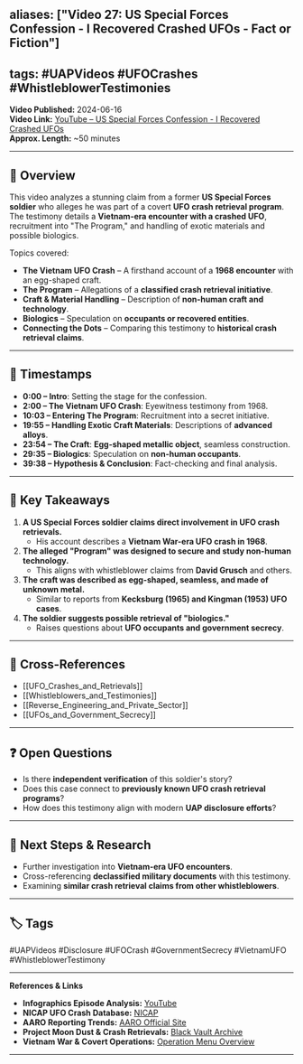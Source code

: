 ## aliases: ["Video 27: US Special Forces Confession - I Recovered Crashed UFOs - Fact or Fiction"]

## tags: #UAPVideos #UFOCrashes #WhistleblowerTestimonies

**Video Published:** 2024-06-16  
**Video Link:** [YouTube – US Special Forces Confession - I Recovered Crashed UFOs](https://chatgpt.com/g/g-67baa97585e08191bb015cca779fd47a-uap-gerb-research-assistant/c/INSERT_VIDEO_LINK)  
**Approx. Length:** ~50 minutes

---

## 📌 Overview

This video analyzes a stunning claim from a former **US Special Forces soldier** who alleges he was part of a covert **UFO crash retrieval program**. The testimony details a **Vietnam-era encounter with a crashed UFO**, recruitment into "The Program," and handling of exotic materials and possible biologics.

Topics covered:

- **The Vietnam UFO Crash** – A firsthand account of a **1968 encounter** with an egg-shaped craft.
- **The Program** – Allegations of a **classified crash retrieval initiative**.
- **Craft & Material Handling** – Description of **non-human craft and technology**.
- **Biologics** – Speculation on **occupants or recovered entities**.
- **Connecting the Dots** – Comparing this testimony to **historical crash retrieval claims**.

---

## 🎥 Timestamps

- **0:00 – Intro**: Setting the stage for the confession.
- **2:00 – The Vietnam UFO Crash**: Eyewitness testimony from 1968.
- **10:03 – Entering The Program**: Recruitment into a secret initiative.
- **19:55 – Handling Exotic Craft Materials**: Descriptions of **advanced alloys**.
- **23:54 – The Craft**: **Egg-shaped metallic object**, seamless construction.
- **29:35 – Biologics**: Speculation on **non-human occupants**.
- **39:38 – Hypothesis & Conclusion**: Fact-checking and final analysis.

---

## 📝 Key Takeaways

1. **A US Special Forces soldier claims direct involvement in UFO crash retrievals.**
    - His account describes a **Vietnam War-era UFO crash in 1968**.
2. **The alleged "Program" was designed to secure and study non-human technology.**
    - This aligns with whistleblower claims from **David Grusch** and others.
3. **The craft was described as egg-shaped, seamless, and made of unknown metal.**
    - Similar to reports from **Kecksburg (1965) and Kingman (1953) UFO cases**.
4. **The soldier suggests possible retrieval of "biologics."**
    - Raises questions about **UFO occupants and government secrecy**.

---

## 🔗 Cross-References

- [[UFO_Crashes_and_Retrievals]]
- [[Whistleblowers_and_Testimonies]]
- [[Reverse_Engineering_and_Private_Sector]]
- [[UFOs_and_Government_Secrecy]]

---

## ❓ Open Questions

- Is there **independent verification** of this soldier's story?
- Does this case connect to **previously known UFO crash retrieval programs**?
- How does this testimony align with modern **UAP disclosure efforts**?

---

## 🔮 Next Steps & Research

- Further investigation into **Vietnam-era UFO encounters**.
- Cross-referencing **declassified military documents** with this testimony.
- Examining **similar crash retrieval claims from other whistleblowers**.

---

## 🏷️ Tags

#UAPVideos #Disclosure #UFOCrash #GovernmentSecrecy #VietnamUFO #WhistleblowerTestimony

---

**References & Links**

- **Infographics Episode Analysis:** [YouTube](https://www.youtube.com/watch?v=ePyWsgVIqdc&t=475s)
- **NICAP UFO Crash Database:** [NICAP](http://www.nicap.org/NSID/NSID_DBListingbyDate.pdf)
- **AARO Reporting Trends:** [AARO Official Site](https://www.aaro.mil/UAP-Cases/UAP-Reporting-Trends/)
- **Project Moon Dust & Crash Retrievals:** [Black Vault Archive](https://documents.theblackvault.com/documents/ufos/ufodocsnasa.pdf)
- **Vietnam War & Covert Operations:** [Operation Menu Overview](https://en.wikipedia.org/wiki/Operation_Menu)

---

